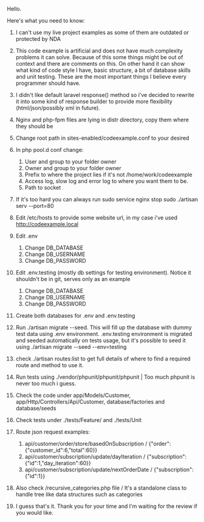 Hello.

Here's what you need to know:
1. I can't use my live project examples as some of them are outdated or protected by NDA

2. This code example is artificial and does not have much complexity problems it can solve.
Because of this some things might be out of context and there are comments on this.
On other hand it can show what kind of code style I have, basic structure, a bit of database skills 
and unit testing. These are the most important things I believe every programmer should have.

3. I didn't like default laravel response() method so i've decided to rewrite 
it into some kind of response builder to provide more flexibility (html/json/possibly xml in future). 

4. Nginx and php-fpm files are lying in distr directory, copy them where they should be
5. Change root path in sites-enabled/codeexample.conf to your desired
6. In php pool.d conf change:
    1. User and group to your folder owner
    2. Owner and group to your folder owner
    3. Prefix to where the project lies if it's not /home/work/codeexample
    4. Access log, slow log and error log to where you want them to be.
    5. Path to socket
7. If it's too hard you can always run
    sudo service nginx stop
    sudo ./artisan serv --port=80
8. Edit /etc/hosts to provide some website url, in my case i've used http://codeexample.local
9. Edit .env
    1. Change DB_DATABASE
    2. Change DB_USERNAME
    3. Change DB_PASSWORD
10. Edit .env.testing (mostly db settings for testing environment). Notice it shouldn't be in git, serves only as an example
    1. Change DB_DATABASE
    2. Change DB_USERNAME
    3. Change DB_PASSWORD    
11. Create both databases for .env and .env.testing
12. Run ./artisan migrate --seed. This will fill up the database with dummy test data using .env environment. 
.env.testing environment is migrated and seeded automatically on tests usage, 
but it's possible to seed it using ./artisan migrate --seed --env=testing
 
13. check ./artisan routes:list to get full details of where to find a required route and method to use it.
14. Run tests using ./vendor/phpunit/phpunit/phpunit | Too much phpunit is never too much i guess.
15. Check the code under app/Models/Customer, app/Http/Controllers/Api/Customer, database/factories and database/seeds
16. Check tests under ./tests/Feature/ and ./tests/Unit


17. Route json request examples:
    1. api/customer/order/store/basedOnSubscription / {"order":{"customer_id":6,"total":60}}
    2. api/customer/subscription/update/dayIteration / {"subscription":{"id":1,"day_iteration":60}}
    3. api/customer/subscription/update/nextOrderDate / {"subscription":{"id":1}}
    
18. Also check /recursive_categories.php file / It's a standalone class to handle tree like data structures such as categories

19. I guess that's it. Thank you for your time and I'm waiting for the review if you would like. 
